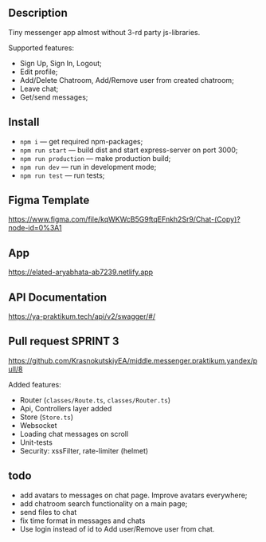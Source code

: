 ## Description

Tiny messenger app almost without 3-rd party js-libraries.

Supported features:

- Sign Up, Sign In, Logout;
- Edit profile;
- Add/Delete Chatroom, Add/Remove user from created chatroom;
- Leave chat;
- Get/send messages;

## Install

- `npm i` — get required npm-packages;
- `npm run start` — build dist and start express-server on port 3000;
- `npm run production` — make production build;
- `npm run dev` — run in development mode;
- `npm run test` — run tests;

## Figma Template

https://www.figma.com/file/kqWKWcB5G9ftqEFnkh2Sr9/Chat-(Copy)?node-id=0%3A1

## App
https://elated-aryabhata-ab7239.netlify.app

## API Documentation

https://ya-praktikum.tech/api/v2/swagger/#/

## Pull request SPRINT 3

https://github.com/KrasnokutskiyEA/middle.messenger.praktikum.yandex/pull/8

Added features:

- Router (`classes/Route.ts`, `classes/Router.ts`)
- Api, Controllers layer added
- Store (`Store.ts`)
- Websocket
- Loading chat messages on scroll
- Unit-tests
- Security: xssFilter, rate-limiter (helmet)

## todo

- add avatars to messages on chat page. Improve avatars everywhere;
- add chatroom search functionality on a main page;
- send files to chat
- fix time format in messages and chats
- Use login instead of id to Add user/Remove user from chat.